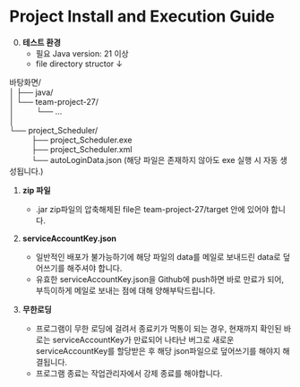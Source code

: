 # Project Install and Execution Guide

0. **테스트 환경**
   - 필요 Java version: 21 이상
   - file directory structor ↓

바탕화면/  
│
├── java/    
│   └── team-project-27/    
│&nbsp;&nbsp;&nbsp;&nbsp;&nbsp;&nbsp;&nbsp;&nbsp;&nbsp;&nbsp;└── ...  
│  
└── project_Scheduler/  
&nbsp;&nbsp;&nbsp;&nbsp;&nbsp;&nbsp;&nbsp;&nbsp;&nbsp;&nbsp;├── project_Scheduler.exe  
&nbsp;&nbsp;&nbsp;&nbsp;&nbsp;&nbsp;&nbsp;&nbsp;&nbsp;&nbsp;├── project_Scheduler.xml  
&nbsp;&nbsp;&nbsp;&nbsp;&nbsp;&nbsp;&nbsp;&nbsp;&nbsp;&nbsp;└── autoLoginData.json (해당 파일은 존재하지 않아도 exe 실행 시 자동 생성됩니다.)

1. **zip 파일**
   - .jar zip파일의 압축해제된 file은 team-project-27/target 안에 있어야 합니다.

2. **serviceAccountKey.json**
   - 일반적인 배포가 불가능하기에 해당 파일의 data를 메일로 보내드린 data로 덮어쓰기를 해주셔야 합니다.
   - 유효한 serviceAccountKey.json을 Github에 push하면 바로 만료가 되어, 부득이하게 메일로 보내는 점에 대해 양해부탁드립니다.
3. **무한로딩**
   - 프로그램이 무한 로딩에 걸려서 종료키가 먹통이 되는 경우, 현재까지 확인된 바로는 serviceAccountKey가 만료되어 나타난 버그로 새로운 serviceAccountKey를 할당받은 후 해당 json파일으로 덮어쓰기를 해야지 해결됩니다.
   - 프로그램 종료는 작업관리자에서 강제 종료를 해야합니다. 
